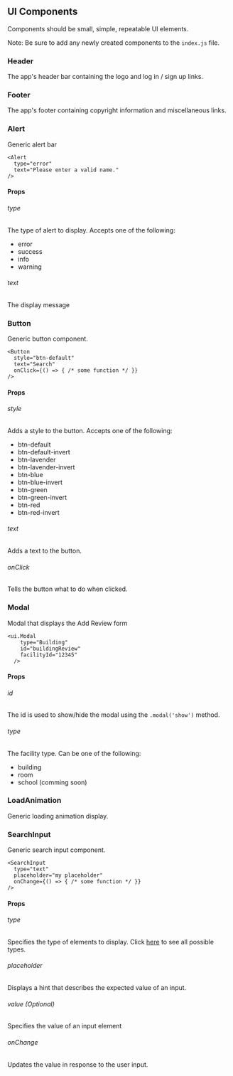 ## UI Components

Components should be small, simple, repeatable UI elements.

Note: Be sure to add any newly created components to the `index.js` file.


### Header
The app's header bar containing the logo and log in / sign up links.

### Footer
The app's footer containing copyright information and miscellaneous links.

### Alert
Generic alert bar

```
<Alert
  type="error"
  text="Please enter a valid name."
/>
```

#### Props
###### type
The type of alert to display. Accepts one of the following:
- error
- success
- info
- warning

###### text
The display message


### Button
Generic button component.

```
<Button
  style="btn-default"
  text="Search"
  onClick={() => { /* some function */ }}
/>
```

#### Props
###### style
Adds a style to the button. Accepts one of the following:
- btn-default
- btn-default-invert
- btn-lavender
- btn-lavender-invert
- btn-blue
- btn-blue-invert
- btn-green
- btn-green-invert
- btn-red
- btn-red-invert

###### text
Adds a text to the button.

###### onClick
Tells the button what to do when clicked.

### Modal
Modal that displays the Add Review form
```
<ui.Modal
    type="Building"
    id="buildingReview"
    facilityId="12345"
  />
```

#### Props
###### id
The id is used to show/hide the modal using the `.modal('show')` method.

###### type
The facility type. Can be one of the following:
- building
- room
- school (comming soon)


### LoadAnimation
Generic loading animation display.


### SearchInput
Generic search input component.

```
<SearchInput
  type="text"
  placeholder="my placeholder"
  onChange={() => { /* some function */ }}
/>
```

#### Props
###### type
Specifies the type of elements to display. Click [here](http://www.w3schools.com/tags/att_input_type.asp) to see all possible types.

###### placeholder
Displays a hint that describes the expected value of an input.

###### value (Optional)
Specifies the value of an input element

###### onChange
Updates the value in response to the user input.

